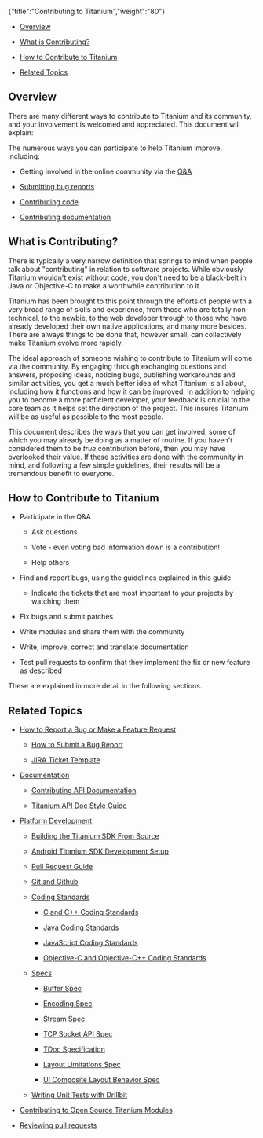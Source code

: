 {"title":"Contributing to Titanium","weight":"80"}

* [Overview](#Overview)

* [What is Contributing?](#WhatisContributing?)

* [How to Contribute to Titanium](#HowtoContributetoTitanium)

* [Related Topics](#RelatedTopics)


## Overview

There are many different ways to contribute to Titanium and its community, and your involvement is welcomed and appreciated. This document will explain:

The numerous ways you can participate to help Titanium improve, including:

* Getting involved in the online community via the [Q&A](https://stackoverflow.com/questions/tagged/appcelerator)

* [Submitting bug reports](/docs/appc/Titanium_SDK/Titanium_SDK_Guide/Contributing_to_Titanium/How_to_Report_a_Bug_or_Make_a_Feature_Request/)

* [Contributing code](/docs/appc/Titanium_SDK/Titanium_SDK_Guide/Contributing_to_Titanium/Platform_Development/)

* [Contributing documentation](/docs/appc/Titanium_SDK/Titanium_SDK_Guide/Contributing_to_Titanium/Documentation/)


## What is Contributing?

There is typically a very narrow definition that springs to mind when people talk about "contributing" in relation to software projects. While obviously Titanium wouldn't exist without code, you don't need to be a black-belt in Java or Objective-C to make a worthwhile contribution to it.

Titanium has been brought to this point through the efforts of people with a very broad range of skills and experience, from those who are totally non-technical, to the newbie, to the web developer through to those who have already developed their own native applications, and many more besides. There are always things to be done that, however small, can collectively make Titanium evolve more rapidly.

The ideal approach of someone wishing to contribute to Titanium will come via the community. By engaging through exchanging questions and answers, proposing ideas, noticing bugs, publishing workarounds and similar activities, you get a much better idea of what Titanium is all about, including how it functions and how it can be improved. In addition to helping you to become a more proficient developer, your feedback is crucial to the core team as it helps set the direction of the project. This insures Titanium will be as useful as possible to the most people.

This document describes the ways that you can get involved, some of which you may already be doing as a matter of routine. If you haven't considered them to be _true_ contribution before, then you may have overlooked their value. If these activities are done with the community in mind, and following a few simple guidelines, their results will be a tremendous benefit to everyone.

## How to Contribute to Titanium

* Participate in the Q&A

  * Ask questions

  * Vote - even voting bad information down is a contribution!

  * Help others

* Find and report bugs, using the guidelines explained in this guide

  * Indicate the tickets that are most important to your projects by watching them

* Fix bugs and submit patches

* Write modules and share them with the community

* Write, improve, correct and translate documentation

* Test pull requests to confirm that they implement the fix or new feature as described


These are explained in more detail in the following sections.

## Related Topics

* [How to Report a Bug or Make a Feature Request](/docs/appc/Titanium_SDK/Titanium_SDK_Guide/Contributing_to_Titanium/How_to_Report_a_Bug_or_Make_a_Feature_Request/)

  * [How to Submit a Bug Report](/docs/appc/Titanium_SDK/Titanium_SDK_Guide/Contributing_to_Titanium/How_to_Report_a_Bug_or_Make_a_Feature_Request/How_to_Submit_a_Bug_Report/)

  * [JIRA Ticket Template](/docs/appc/Titanium_SDK/Titanium_SDK_Guide/Contributing_to_Titanium/How_to_Report_a_Bug_or_Make_a_Feature_Request/JIRA_Ticket_Template/)

* [Documentation](/docs/appc/Titanium_SDK/Titanium_SDK_Guide/Contributing_to_Titanium/Documentation/)

  * [Contributing API Documentation](/docs/appc/Titanium_SDK/Titanium_SDK_Guide/Contributing_to_Titanium/Documentation/Contributing_API_Documentation/)

  * [Titanium API Doc Style Guide](/docs/appc/Titanium_SDK/Titanium_SDK_Guide/Contributing_to_Titanium/Documentation/Titanium_API_Doc_Style_Guide/)

* [Platform Development](/docs/appc/Titanium_SDK/Titanium_SDK_Guide/Contributing_to_Titanium/Platform_Development/)

  * [Building the Titanium SDK From Source](/docs/appc/Titanium_SDK/Titanium_SDK_Guide/Contributing_to_Titanium/Platform_Development/Building_the_Titanium_SDK_From_Source/)

  * [Android Titanium SDK Development Setup](/docs/appc/Titanium_SDK/Titanium_SDK_Guide/Contributing_to_Titanium/Platform_Development/Android_Titanium_SDK_Development_Setup/)

  * [Pull Request Guide](/docs/appc/Titanium_SDK/Titanium_SDK_Guide/Contributing_to_Titanium/Platform_Development/Pull_Request_Guide/)

  * [Git and Github](/docs/appc/Titanium_SDK/Titanium_SDK_Guide/Contributing_to_Titanium/Platform_Development/Git_and_Github/)

  * [Coding Standards](/docs/appc/Titanium_SDK/Titanium_SDK_Guide/Contributing_to_Titanium/Platform_Development/Coding_Standards/)

    * [C and C++ Coding Standards](/docs/appc/Titanium_SDK/Titanium_SDK_Guide/Contributing_to_Titanium/Platform_Development/Coding_Standards/C_and_C++_Coding_Standards/)

    * [Java Coding Standards](/docs/appc/Titanium_SDK/Titanium_SDK_Guide/Contributing_to_Titanium/Platform_Development/Coding_Standards/Java_Coding_Standards/)

    * [JavaScript Coding Standards](/docs/appc/Titanium_SDK/Titanium_SDK_Guide/Contributing_to_Titanium/Platform_Development/Coding_Standards/JavaScript_Coding_Standards/)

    * [Objective-C and Objective-C++ Coding Standards](/docs/appc/Titanium_SDK/Titanium_SDK_Guide/Contributing_to_Titanium/Platform_Development/Coding_Standards/Objective-C_and_Objective-C++_Coding_Standards/)

  * [Specs](/docs/appc/Titanium_SDK/Titanium_SDK_Guide/Contributing_to_Titanium/Platform_Development/Specs/)

    * [Buffer Spec](/docs/appc/Titanium_SDK/Titanium_SDK_Guide/Contributing_to_Titanium/Platform_Development/Specs/Buffer_Spec/)

    * [Encoding Spec](/docs/appc/Titanium_SDK/Titanium_SDK_Guide/Contributing_to_Titanium/Platform_Development/Specs/Encoding_Spec/)

    * [Stream Spec](/docs/appc/Titanium_SDK/Titanium_SDK_Guide/Contributing_to_Titanium/Platform_Development/Specs/Stream_Spec/)

    * [TCP Socket API Spec](/docs/appc/Titanium_SDK/Titanium_SDK_Guide/Contributing_to_Titanium/Platform_Development/Specs/TCP_Socket_API_Spec/)

    * [TDoc Specification](/docs/appc/Titanium_SDK/Titanium_SDK_Guide/Contributing_to_Titanium/Platform_Development/Specs/TDoc_Specification/)

    * [Layout Limitations Spec](/docs/appc/Titanium_SDK/Titanium_SDK_Guide/Contributing_to_Titanium/Platform_Development/Specs/Layout_Limitations_Spec/)

    * [UI Composite Layout Behavior Spec](/docs/appc/Titanium_SDK/Titanium_SDK_Guide/Contributing_to_Titanium/Platform_Development/Specs/UI_Composite_Layout_Behavior_Spec/)

  * [Writing Unit Tests with Drillbit](/docs/appc/Titanium_SDK/Titanium_SDK_Guide/Contributing_to_Titanium/Platform_Development/Writing_Unit_Tests_with_Drillbit/)

* [Contributing to Open Source Titanium Modules](/docs/appc/Titanium_SDK/Titanium_SDK_Guide/Contributing_to_Titanium/Contributing_to_Open_Source_Titanium_Modules/)

* [Reviewing pull requests](/docs/appc/Titanium_SDK/Titanium_SDK_Guide/Contributing_to_Titanium/Reviewing_pull_requests/)
